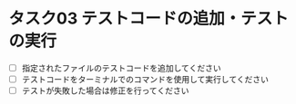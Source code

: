 # タスク03 テストコードの追加・テストの実行

- [ ] 指定されたファイルのテストコードを追加してください
- [ ] テストコードをターミナルでのコマンドを使用して実行してください
- [ ] テストが失敗した場合は修正を行ってください